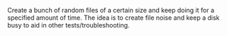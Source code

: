 Create a bunch of random files of a certain size and keep doing it for a specified amount of time. The idea is to create file noise and keep a disk busy to aid in other tests/troubleshooting.

